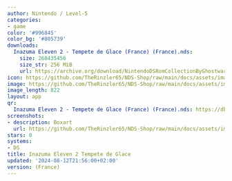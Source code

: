 ```yaml
---
author: Nintendo / Level-5
categories:
- game
color: '#996845'
color_bg: '#805739'
downloads:
  Inazuma Eleven 2 - Tempete de Glace (France) (France).nds:
    size: 268435456
    size_str: 256 MiB
    url: https://archive.org/download/NintendoDSRomCollectionByGhostware/Inazuma%20Eleven%20Tempete%20de%20Glace%20%28France%29.nds
icon: https://github.com/TheRinzler65/NDS-Shop/raw/main/docs/assets/images/icons/inazumaeleventempetedeglace.png
image: https://github.com/TheRinzler65/NDS-Shop/raw/main/docs/assets/images/icons/inazumaeleventempetedeglace.png
image_length: 822
layout: app
qr:
  Inazuma Eleven 2 - Tempete de Glace (France) (France).nds: https://db-nds-shop.netlify.app/assets/images/qr/inazuma-eleven-2---tempete-de-glace-france-france-nds.png
screenshots:
- description: Boxart
  url: https://github.com/TheRinzler65/NDS-Shop/raw/main/docs/assets/images/boxart/Inazuma%20Eleven%202%20-%20Tempete%20de%20Glace%20(France).nds.png
stars: 0
systems:
- DS
title: Inazuma Eleven 2 Tempete de Glace
updated: '2024-08-12T21:56:00+02:00'
version: (France)
---
```

